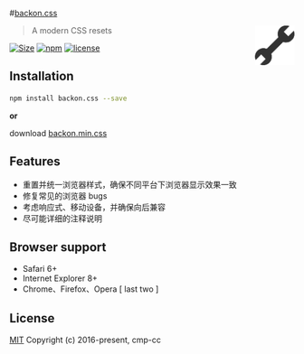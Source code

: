 #[backon.css](https://github.com/cmp-cc/backon.css/)


<a href="https://github.com/cmp-cc/backon.css"><img src="logo.png" alt="backon Logo" width="70" height="70" align="right"></a>

> A modern CSS resets

[![Size](https://badge-size.herokuapp.com/cmp-cc/backon.css/master/dist/backon.min.css.svg?color=orange&label=file%20size)](https://raw.githubusercontent.com/cmp-cc/backon.css/master/dist/backon.min.css)
[![npm](https://img.shields.io/npm/v/backon.css.svg)](https://www.npmjs.com/package/backon.css)
[![license](https://img.shields.io/badge/license-MIT-blue.svg)](https://www.npmjs.com/package/backon.css)

## Installation
```sh
npm install backon.css --save

```

**or**

download [backon.min.css](https://raw.githubusercontent.com/cmp-cc/backon.css/master/dist/backon.min.css)

## Features
* 重置并统一浏览器样式，确保不同平台下浏览器显示效果一致
* 修复常见的浏览器 bugs
* 考虑响应式、移动设备，并确保向后兼容
* 尽可能详细的注释说明

## Browser support
* Safari 6+
* Internet Explorer 8+
* Chrome、Firefox、Opera [ last two ]

## License
[MIT](http://opensource.org/licenses/MIT)
Copyright (c) 2016-present, cmp-cc